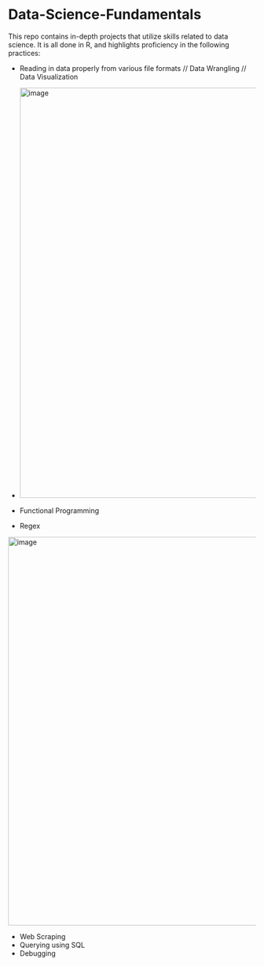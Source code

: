 # Data-Science-Fundamentals
This repo contains in-depth projects that utilize skills related to data science. It is all done in R, and highlights proficiency in the following practices:

- Reading in data properly from various file formats // Data Wrangling // Data Visualization

- <img width="833" alt="image" src="https://github.com/ssunsonic/Data-Science-Fundamentals/assets/104031760/95cabd3a-cc90-49e4-a36b-309ced849101">

- Functional Programming
- Regex
  
<img width="789" alt="image" src="https://github.com/ssunsonic/Data-Science-Fundamentals/assets/104031760/13e6e3f9-1236-4a1c-a030-eddda460cb7c">

- Web Scraping
- Querying using SQL
- Debugging
